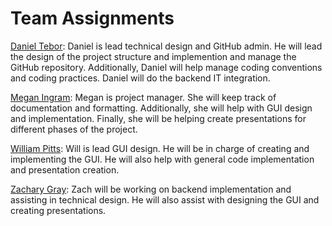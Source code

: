 # Team Assignments
[Daniel Tebor](dtebor-resume.md): Daniel is lead technical design and GitHub admin. He will lead the design of the project structure and implemention and manage the GitHub repository. Additionally, Daniel will help manage coding conventions and coding practices. Daniel will do the backend IT integration. 
  
[Megan Ingram](mingram-resume.md): Megan is project manager. She will keep track of documentation and formatting. Additionally, she will help with GUI design and implementation. Finally, she will be helping create presentations for different phases of the project.

[William Pitts](wpitts-resume.md): Will is lead GUI design. He will be in charge of creating and implementing the GUI. He will also help with general code implementation and presentation creation.

[Zachary Gray](zgray-resume.md): Zach will be working on backend implementation and assisting in technical design. He will also assist with designing the GUI and creating presentations.
